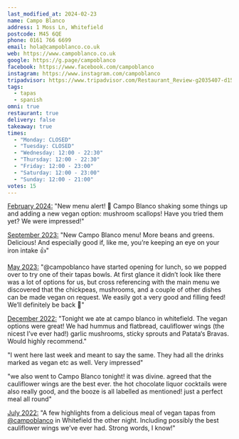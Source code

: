 ```yaml
---
last_modified_at: 2024-02-23
name: Campo Blanco
address: 1 Moss Ln, Whitefield
postcode: M45 6QE
phone: 0161 766 6699
email: hola@campoblanco.co.uk
web: https://www.campoblanco.co.uk
google: https://g.page/campoblanco
facebook: https://www.facebook.com/campoblanco
instagram: https://www.instagram.com/campoblanco
tripadvisor: https://www.tripadvisor.com/Restaurant_Review-g2035407-d15094548-Reviews-Campo_Blanco_Whitefield_s_Tapas_Bar-Whitefield_Bury_Greater_Manchester_England.html
tags:
  - tapas
  - spanish
omni: true
restaurant: true
delivery: false
takeaway: true
times:
  - "Monday: CLOSED"
  - "Tuesday: CLOSED"
  - "Wednesday: 12:00 - 22:30"
  - "Thursday: 12:00 - 22:30"
  - "Friday: 12:00 - 23:00"
  - "Saturday: 12:00 - 23:00"
  - "Sunday: 12:00 - 21:00"
votes: 15
---
```


[February 2024:](https://www.instagram.com/p/C3r5Sr4NRz6) "New menu alert! 🚨 Campo Blanco shaking some things up and adding a new vegan option: mushroom scallops! Have you tried them yet? We were impressed!"

[September 2023:](https://dumpoir.com/c/0051740412048571023) "New Campo Blanco menu! More beans and greens. Delicious! And especially good if, like me, you’re keeping an eye on your iron intake 👍"

[May 2023:](https://www.instagram.com/p/CsEKvceN1fT) "@campoblanco have started opening for lunch, so we popped over to try one of their tapas bowls. At first glance it didn’t look like there was a lot of options for us, but cross referencing with the main menu we discovered that the chickpeas, mushrooms, and a couple of other dishes can be made vegan on request. We easily got a very good and filling feed! We’ll definitely be back 💚"

[December 2022:](https://www.facebook.com/groups/veganprestwich/posts/1816682708709137) "Tonight we ate at campo blanco in whitefield. The vegan options were great! We had hummus and flatbread, cauliflower wings (the nicest I’ve ever had!) garlic mushrooms, sticky sprouts and Patata‘s Bravas. Would highly recommend."

"I went here last week and meant to say the same. They had all the drinks marked as vegan etc as well. Very impressed"

"we also went to Campo Blanco tonight! it was divine. agreed that the cauliflower wings are the best ever. the hot chocolate liquor cocktails were also really good, and the booze is all labelled as mentioned! just a perfect meal all round"

[July 2022:](https://www.instagram.com/p/Cfjb18HNXzO) "A few highlights from a delicious meal of vegan tapas from [@campoblanco](https://www.instagram.com/campoblanco) in Whitefield the other night. Including possibly the best cauliflower wings we’ve ever had. Strong words, I know!"
